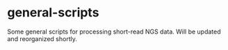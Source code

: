 # general-scripts
Some general scripts for processing short-read NGS data. Will be updated and reorganized shortly.
